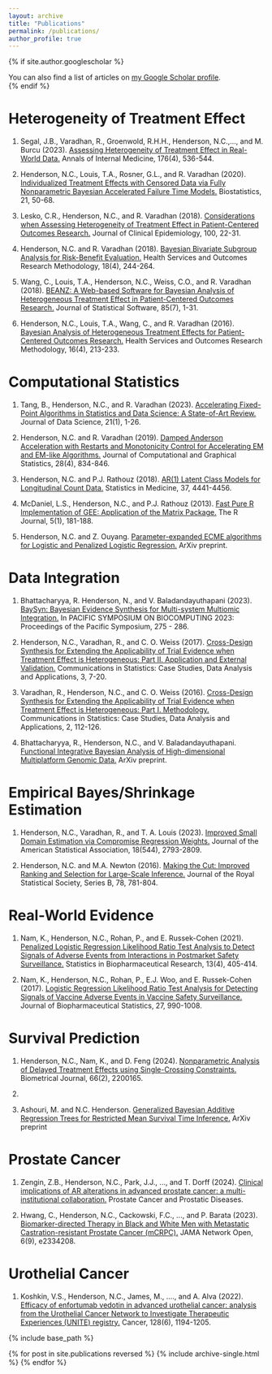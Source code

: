 ```yaml
---
layout: archive
title: "Publications"
permalink: /publications/
author_profile: true
---
```



{% if site.author.googlescholar %}
  <div class="wordwrap">You can also find a list of articles on <a href="{{site.author.googlescholar}}">my Google Scholar profile</a>.</div>
{% endif %}

Heterogeneity of Treatment Effect
======

1. Segal, J.B., Varadhan, R., Groenwold, R.H.H., Henderson, N.C.,..., and M. Burcu (2023). [Assessing Heterogeneity of Treatment Effect in Real-World Data.]() Annals of Internal Medicine, 176(4), 536-544.

2. Henderson, N.C., Louis, T.A., Rosner, G.L., and R. Varadhan (2020). [Individualized Treatment Effects with Censored Data via Fully Nonparametric Bayesian Accelerated Failure Time Models.](https://academic.oup.com/biostatistics/article/21/1/50/5056258) Biostatistics, 21, 50-68.

3. Lesko, C.R., Henderson, N.C., and R. Varadhan (2018). [Considerations when Assessing Heterogeneity of Treatment Effect in Patient-Centered Outcomes Research.]() Journal of Clinical Epidemiology, 100, 22-31. 

4. Henderson, N.C. and R. Varadhan (2018). [Bayesian Bivariate Subgroup Analysis for Risk-Benefit Evaluation.](https://link.springer.com/article/10.1007/s10742-018-0188-1) Health Services and Outcomes Research Methodology, 18(4), 244-264.

5. Wang, C., Louis, T.A., Henderson, N.C., Weiss, C.O., and R. Varadhan (2018). [BEANZ: A Web-based Software for Bayesian Analysis of Heterogeneous Treatment Effect in Patient-Centered Outcomes Research.]() Journal of Statistical Software, 85(7), 1-31.

6. Henderson, N.C., Louis, T.A., Wang, C., and R. Varadhan (2016). [Bayesian Analysis of Heterogeneous Treatment Effects for Patient-Centered Outcomes Research.](https://link.springer.com/article/10.1007/s10742-016-0159-3) Health Services and Outcomes Research Methodology,
16(4), 213-233.


Computational Statistics
======

1. Tang, B., Henderson, N.C., and R. Varadhan (2023). [Accelerating Fixed-Point Algorithms in Statistics and Data Science: A State-of-Art Review.](https://jds-online.org/journal/JDS/article/1288/info) Journal of Data Science, 21(1), 1-26.

2. Henderson, N.C. and R. Varadhan (2019). [Damped Anderson Acceleration with Restarts and Monotonicity Control for Accelerating EM and EM-like Algorithms.](https://www.tandfonline.com/doi/abs/10.1080/10618600.2019.1594835) Journal of Computational and Graphical Statistics, 28(4), 834-846.

3. Henderson, N.C. and P.J. Rathouz (2018). [AR(1) Latent Class Models for Longitudinal Count Data.](https://onlinelibrary.wiley.com/doi/abs/10.1002/sim.7931) Statistics in Medicine, 37, 4441-4456.

4. McDaniel, L.S., Henderson, N.C., and P.J. Rathouz (2013). [Fast Pure R Implementation of GEE: Application of the Matrix Package.](https://journal.r-project.org/archive/2013-1/mcdaniel-henderson-rathouz.pdf) The R Journal, 5(1), 181-188.

5. Henderson, N.C. and Z. Ouyang. [Parameter-expanded ECME algorithms for Logistic and Penalized Logistic Regression.](https://arxiv.org/abs/2304.03904) ArXiv preprint.


Data Integration
======

1. Bhattacharyya, R. Henderson, N., and V. Baladandayuthapani (2023). [BaySyn: Bayesian Evidence Synthesis for Multi-system Multiomic Integration.](https://www.worldscientific.com/doi/abs/10.1142/9789811270611_0026) In PACIFIC SYMPOSIUM ON BIOCOMPUTING 2023: Proceedings of the Pacific Symposium, 275 - 286.

2. Henderson, N.C., Varadhan, R., and C. O. Weiss (2017). [Cross-Design Synthesis for Extending the Applicability of Trial Evidence when Treatment Effect is Heterogeneous: Part II. Application and External Validation.](https://www.tandfonline.com/doi/abs/10.1080/23737484.2017.1398056)
Communications in Statistics: Case Studies, Data Analysis and Applications, 3, 7-20.

3. Varadhan, R., Henderson, N.C., and C. O. Weiss (2016). [Cross-Design Synthesis for Extending the Applicability of Trial Evidence when Treatment Effect is Heterogeneous: Part I. Methodology.](https://www.tandfonline.com/doi/abs/10.1080/23737484.2017.1392265)
Communications in Statistics: Case Studies, Data Analysis and Applications, 2, 112-126.

4. Bhattacharyya, R., Henderson, N.C., and V. Baladandayuthapani. [Functional Integrative Bayesian Analysis of High-dimensional Multiplatform Genomic Data.](https://arxiv.org/abs/2212.14165) ArXiv preprint.



Empirical Bayes/Shrinkage Estimation
======

1. Henderson, N.C., Varadhan, R., and T. A. Louis (2023). [Improved Small Domain Estimation via Compromise Regression Weights.](https://www.tandfonline.com/doi/abs/10.1080/01621459.2022.2080682) Journal of the American Statistical Association, 18(544), 2793-2809.

2. Henderson, N.C. and M.A. Newton (2016). [Making the Cut: Improved Ranking and Selection for Large-Scale Inference.](https://academic.oup.com/jrsssb/article/78/4/781/7040692) Journal of the Royal Statistical Society, Series B, 78, 781-804.

Real-World Evidence
======

1. Nam, K., Henderson, N.C., Rohan, P., and E. Russek-Cohen (2021). [Penalized Logistic Regression Likelihood Ratio Test Analysis to Detect Signals of Adverse Events from Interactions in Postmarket Safety Surveillance.](https://www.tandfonline.com/doi/abs/10.1080/19466315.2020.1752299) Statistics in Biopharmaceutical Research, 13(4), 405-414.

2. Nam, K., Henderson, N.C., Rohan, P., E.J. Woo, and E. Russek-Cohen (2017). [Logistic Regression Likelihood Ratio Test Analysis for Detecting Signals of Vaccine Adverse Events in Vaccine Safety Surveillance.](https://www.tandfonline.com/doi/abs/10.1080/10543406.2017.1295250) Journal of Biopharmaceutical Statistics, 27, 990-1008.


Survival Prediction
======

1. Henderson, N.C., Nam, K., and D. Feng (2024). [Nonparametric Analysis of Delayed Treatment Effects using Single-Crossing Constraints.](https://onlinelibrary.wiley.com/doi/full/10.1002/bimj.202200165) Biometrical Journal, 66(2), 2200165.

2. 

3. Ashouri, M. and N.C. Henderson. [Generalized Bayesian Additive Regression Trees for Restricted Mean Survival Time Inference.](https://arxiv.org/abs/2402.17920) ArXiv preprint


Prostate Cancer
======

1. Zengin, Z.B., Henderson, N.C., Park, J.J., ..., and T. Dorff (2024). [Clinical implications of AR alterations in advanced prostate cancer: a multi-institutional collaboration.]() Prostate Cancer and Prostatic Diseases.

2. Hwang, C., Henderson, N.C., Cackowski, F.C., ..., and P. Barata (2023). [Biomarker-directed Therapy in Black and White Men with Metastatic Castration-resistant Prostate Cancer (mCRPC).]() JAMA Network Open, 6(9), e2334208.


Urothelial Cancer
======

1. Koshkin, V.S., Henderson, N.C., James, M., ...., and A. Alva (2022). [Efficacy of enfortumab vedotin in advanced urothelial cancer: analysis from the Urothelial Cancer Network to Investigate Therapeutic Experiences (UNITE) registry.]()
Cancer, 128(6), 1194-1205.


{% include base_path %}

{% for post in site.publications reversed %}
  {% include archive-single.html %}
{% endfor %}
